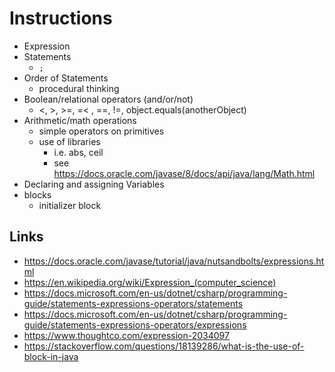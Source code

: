# Instructions
  - Expression
  - Statements
    - ```;```
  - Order of Statements
    - procedural thinking
  - Boolean/relational operators (and/or/not)
    - <, >, >=, =< , ==, !=, object.equals(anotherObject)
  - Arithmetic/math operations
    - simple operators on primitives
    - use of libraries
      - i.e. abs, ceil
      - see https://docs.oracle.com/javase/8/docs/api/java/lang/Math.html
  - Declaring and assigning Variables
  - blocks
    - initializer block


## Links

- https://docs.oracle.com/javase/tutorial/java/nutsandbolts/expressions.html
- https://en.wikipedia.org/wiki/Expression_(computer_science)
- https://docs.microsoft.com/en-us/dotnet/csharp/programming-guide/statements-expressions-operators/statements
- https://docs.microsoft.com/en-us/dotnet/csharp/programming-guide/statements-expressions-operators/expressions
- https://www.thoughtco.com/expression-2034097
- https://stackoverflow.com/questions/18139286/what-is-the-use-of-block-in-java

